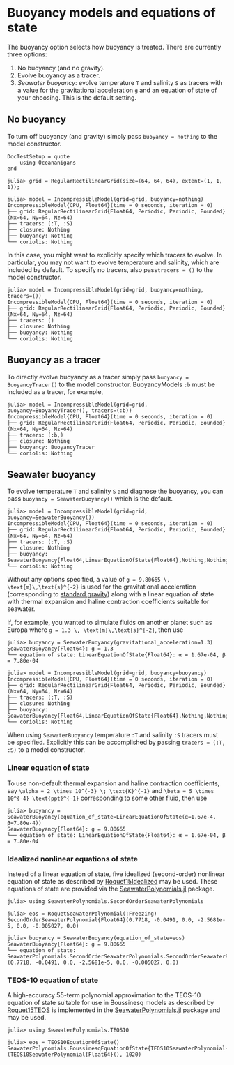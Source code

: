 # Buoyancy models and equations of state

The buoyancy option selects how buoyancy is treated. There are currently three options:

1. No buoyancy (and no gravity).
2. Evolve buoyancy as a tracer.
3. _Seawater buoyancy_: evolve temperature ``T`` and salinity ``S`` as tracers with a value for the gravitational
   acceleration ``g`` and an equation of state of your choosing. This is the default setting.

## No buoyancy

To turn off buoyancy (and gravity) simply pass `buoyancy = nothing` to the model constructor.

```@meta
DocTestSetup = quote
    using Oceananigans
end
```

```jldoctest buoyancy
julia> grid = RegularRectilinearGrid(size=(64, 64, 64), extent=(1, 1, 1));

julia> model = IncompressibleModel(grid=grid, buoyancy=nothing)
IncompressibleModel{CPU, Float64}(time = 0 seconds, iteration = 0)
├── grid: RegularRectilinearGrid{Float64, Periodic, Periodic, Bounded}(Nx=64, Ny=64, Nz=64)
├── tracers: (:T, :S)
├── closure: Nothing
├── buoyancy: Nothing
└── coriolis: Nothing
```

In this case, you might want to explicitly specify which tracers to evolve. In particular, you may
not want to evolve temperature and salinity, which are included by default. To specify no tracers,
also pass`tracers = ()` to the model constructor.

```jldoctest buoyancy
julia> model = IncompressibleModel(grid=grid, buoyancy=nothing, tracers=())
IncompressibleModel{CPU, Float64}(time = 0 seconds, iteration = 0)
├── grid: RegularRectilinearGrid{Float64, Periodic, Periodic, Bounded}(Nx=64, Ny=64, Nz=64)
├── tracers: ()
├── closure: Nothing
├── buoyancy: Nothing
└── coriolis: Nothing
```

## Buoyancy as a tracer

To directly evolve buoyancy as a tracer simply pass `buoyancy = BuoyancyTracer()` to the model
constructor. BuoyancyModels `:b` must be included as a tracer, for example,

```jldoctest buoyancy
julia> model = IncompressibleModel(grid=grid, buoyancy=BuoyancyTracer(), tracers=(:b))
IncompressibleModel{CPU, Float64}(time = 0 seconds, iteration = 0)
├── grid: RegularRectilinearGrid{Float64, Periodic, Periodic, Bounded}(Nx=64, Ny=64, Nz=64)
├── tracers: (:b,)
├── closure: Nothing
├── buoyancy: BuoyancyTracer
└── coriolis: Nothing
```

## Seawater buoyancy

To evolve temperature ``T`` and salinity ``S`` and diagnose the buoyancy, you can pass
`buoyancy = SeawaterBuoyancy()` which is the default.

```jldoctest buoyancy
julia> model = IncompressibleModel(grid=grid, buoyancy=SeawaterBuoyancy())
IncompressibleModel{CPU, Float64}(time = 0 seconds, iteration = 0)
├── grid: RegularRectilinearGrid{Float64, Periodic, Periodic, Bounded}(Nx=64, Ny=64, Nz=64)
├── tracers: (:T, :S)
├── closure: Nothing
├── buoyancy: SeawaterBuoyancy{Float64,LinearEquationOfState{Float64},Nothing,Nothing}
└── coriolis: Nothing
```

Without any options specified, a value of ``g = 9.80665 \, \text{m}\,\text{s}^{-2}`` is used for the gravitational
acceleration (corresponding to [standard gravity](https://en.wikipedia.org/wiki/Standard_gravity)) along
with a linear equation of state with thermal expansion and haline contraction coefficients suitable for seawater.

If, for example, you wanted to simulate fluids on another planet such as Europa where ``g = 1.3 \, \text{m}\,\text{s}^{-2}``,
then use

```jldoctest buoyancy
julia> buoyancy = SeawaterBuoyancy(gravitational_acceleration=1.3)
SeawaterBuoyancy{Float64}: g = 1.3
└── equation of state: LinearEquationOfState{Float64}: α = 1.67e-04, β = 7.80e-04

julia> model = IncompressibleModel(grid=grid, buoyancy=buoyancy)
IncompressibleModel{CPU, Float64}(time = 0 seconds, iteration = 0)
├── grid: RegularRectilinearGrid{Float64, Periodic, Periodic, Bounded}(Nx=64, Ny=64, Nz=64)
├── tracers: (:T, :S)
├── closure: Nothing
├── buoyancy: SeawaterBuoyancy{Float64,LinearEquationOfState{Float64},Nothing,Nothing}
└── coriolis: Nothing
```

When using `SeawaterBuoyancy` temperature `:T` and salinity `:S` tracers must be specified. Explicitly this
can be accomplished by passing `tracers = (:T, :S)` to a model constructor.

### Linear equation of state

To use non-default thermal expansion and haline contraction coefficients, say
``\alpha = 2 \times 10^{-3} \; \text{K}^{-1}`` and ``\beta = 5 \times 10^{-4} \text{ppt}^{-1}`` corresponding to some other
fluid, then use

```jldoctest
julia> buoyancy = SeawaterBuoyancy(equation_of_state=LinearEquationOfState(α=1.67e-4, β=7.80e-4))
SeawaterBuoyancy{Float64}: g = 9.80665
└── equation of state: LinearEquationOfState{Float64}: α = 1.67e-04, β = 7.80e-04
```

### Idealized nonlinear equations of state

Instead of a linear equation of state, five idealized (second-order) nonlinear equation of state as described by
[Roquet15Idealized](@cite) may be used. These equations of state are provided via the
[SeawaterPolynomials.jl](https://github.com/CliMA/SeawaterPolynomials.jl) package.

```jldoctest buoyancy
julia> using SeawaterPolynomials.SecondOrderSeawaterPolynomials

julia> eos = RoquetSeawaterPolynomial(:Freezing)
SecondOrderSeawaterPolynomial{Float64}(0.7718, -0.0491, 0.0, -2.5681e-5, 0.0, -0.005027, 0.0)

julia> buoyancy = SeawaterBuoyancy(equation_of_state=eos)
SeawaterBuoyancy{Float64}: g = 9.80665
└── equation of state: SeawaterPolynomials.SecondOrderSeawaterPolynomials.SecondOrderSeawaterPolynomial{Float64}(0.7718, -0.0491, 0.0, -2.5681e-5, 0.0, -0.005027, 0.0)
```

### TEOS-10 equation of state

A high-accuracy 55-term polynomial approximation to the TEOS-10 equation of state suitable for use in
Boussinesq models as described by [Roquet15TEOS](@cite) is implemented in the
[SeawaterPolynomials.jl](https://github.com/CliMA/SeawaterPolynomials.jl) package and may be used.

```jldoctest buoyancy
julia> using SeawaterPolynomials.TEOS10

julia> eos = TEOS10EquationOfState()
SeawaterPolynomials.BoussinesqEquationOfState{TEOS10SeawaterPolynomial{Float64},Int64}(TEOS10SeawaterPolynomial{Float64}(), 1020)
```
